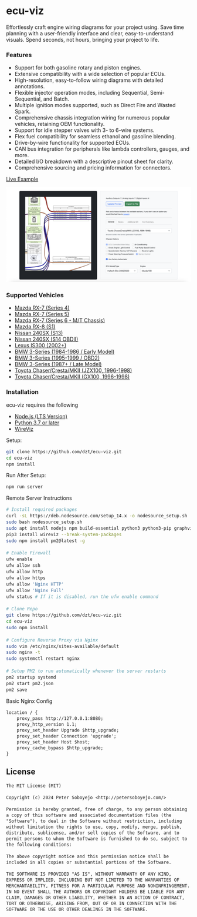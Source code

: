# ecu-viz

Effortlessly craft engine wiring diagrams for your project using. Save time planning with a user-friendly interface and clear, easy-to-understand visuals. Spend seconds, not hours, bringing your project to life.

### Features
- Support for both gasoline rotary and piston engines.
- Extensive compatibility with a wide selection of popular ECUs.
- High-resolution, easy-to-follow wiring diagrams with detailed annotations.
- Flexible injector operation modes, including Sequential, Semi-Sequential, and Batch.
- Multiple ignition modes supported, such as Direct Fire and Wasted Spark.
- Comprehensive chassis integration wiring for numerous popular vehicles, retaining OEM functionality.
- Support for idle stepper valves with 3- to 6-wire systems.
- Flex fuel compatibility for seamless ethanol and gasoline blending.
- Drive-by-wire functionality for supported ECUs.
- CAN bus integration for peripherals like lambda controllers, gauges, and more.
- Detailed I/O breakdown with a descriptive pinout sheet for clarity.
- Comprehensive sourcing and pricing information for connectors.

[Live Example](http://viz.petersoboyejo.com/)

![Preview](./docs//images/git-preview.png)

### Supported Vehicles
- [Mazda RX-7 (Series 4)](https://github.com/dzt/ecu-viz/tree/main/pinout_data/chassis/fc_s4)
- [Mazda RX-7 (Series 5)](https://github.com/dzt/ecu-viz/tree/main/pinout_data/chassis/fc_s5)
- [Mazda RX-7 (Series 6 - M/T Chassis)](https://github.com/dzt/ecu-viz/tree/main/pinout_data/chassis/fd_s6)
- [Mazda RX-8 (S1)](https://github.com/dzt/ecu-viz/tree/main/pinout_data/chassis/rx8_s1)
- [Nissan 240SX (S13)](https://github.com/dzt/ecu-viz/tree/main/pinout_data/chassis/s13)
- [Nissan 240SX (S14 OBDII)](https://github.com/dzt/ecu-viz/tree/main/pinout_data/chassis/s14)
- [Lexus IS300 (2002+)](https://github.com/dzt/ecu-viz/tree/main/pinout_data/chassis/is300_2002+)
- [BMW 3-Series (1984-1986 / Early Model)](https://github.com/dzt/ecu-viz/tree/main/pinout_data/chassis/e30)
- [BMW 3-Series (1995-1999 / OBD2)](https://github.com/dzt/ecu-viz/tree/main/pinout_data/chassis/e36)
- [BMW 3-Series (1987+ / Late Model)](https://github.com/dzt/ecu-viz/tree/main/pinout_data/chassis/e36)
- [Toyota Chaser/Cresta/MKII (JZX100, 1996-1998)](https://github.com/dzt/ecu-viz/tree/main/pinout_data/chassis/jzx100)
- [Toyota Chaser/Cresta/MKII (GX100, 1996-1998)](https://github.com/dzt/ecu-viz/tree/main/pinout_data/chassis/gx100)


### Installation

ecu-viz requires the following
- [Node.js (LTS Version)](http://nodejs.org/)
- [Python 3.7 or later](https://www.python.org/downloads/)
- [WireViz](https://github.com/wireviz/WireViz)

Setup:

```sh
git clone https://github.com/dzt/ecu-viz.git
cd ecu-viz
npm install
```

Run After Setup:

```sh
npm run server
```

Remote Server Instructions
```sh
# Install required packages
curl -sL https://deb.nodesource.com/setup_14.x -o nodesource_setup.sh
sudo bash nodesource_setup.sh
sudo apt install nodejs npm build-essential python3 python3-pip graphviz nginx -y
pip3 install wireviz --break-system-packages
sudo npm install pm2@latest -g

# Enable Firewall
ufw enable
ufw allow ssh
ufw allow http
ufw allow https
ufw allow 'Nginx HTTP'
ufw allow 'Nginx Full'
ufw status # If it is disabled, run the ufw enable command

# Clone Repo
git clone https://github.com/dzt/ecu-viz.git
cd ecu-viz
sudo npm install

# Configure Reverse Proxy via Nginx
sudo vim /etc/nginx/sites-available/default
sudo nginx -t
sudo systemctl restart nginx

# Setup PM2 to run automatically whenever the server restarts
pm2 startup systemd
pm2 start pm2.json
pm2 save
```

Basic Nginx Config
```
location / {
    proxy_pass http://127.0.0.1:8080;
    proxy_http_version 1.1;
    proxy_set_header Upgrade $http_upgrade;
    proxy_set_header Connection 'upgrade';
    proxy_set_header Host $host;
    proxy_cache_bypass $http_upgrade;
}
```

## License

```
The MIT License (MIT)

Copyright (c) 2024 Peter Soboyejo <http://petersoboyejo.com/>

Permission is hereby granted, free of charge, to any person obtaining a copy of this software and associated documentation files (the "Software"), to deal in the Software without restriction, including without limitation the rights to use, copy, modify, merge, publish, distribute, sublicense, and/or sell copies of the Software, and to permit persons to whom the Software is furnished to do so, subject to the following conditions:

The above copyright notice and this permission notice shall be included in all copies or substantial portions of the Software.

THE SOFTWARE IS PROVIDED "AS IS", WITHOUT WARRANTY OF ANY KIND, EXPRESS OR IMPLIED, INCLUDING BUT NOT LIMITED TO THE WARRANTIES OF MERCHANTABILITY, FITNESS FOR A PARTICULAR PURPOSE AND NONINFRINGEMENT. IN NO EVENT SHALL THE AUTHORS OR COPYRIGHT HOLDERS BE LIABLE FOR ANY CLAIM, DAMAGES OR OTHER LIABILITY, WHETHER IN AN ACTION OF CONTRACT, TORT OR OTHERWISE, ARISING FROM, OUT OF OR IN CONNECTION WITH THE SOFTWARE OR THE USE OR OTHER DEALINGS IN THE SOFTWARE.
```